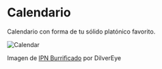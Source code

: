 # Calendario

Calendario  con forma de tu sólido platónico favorito.

![Calendar](https://raw.github.com/hasecilu/LaTeXformats/main/IPN-themed_dodecahedron_calendar/Dodeca.jpeg)

Imagen de [IPN Burrificado](https://www.deviantart.com/dilvereye/art/IPN-Burrificado-622448566) por DilverEye
